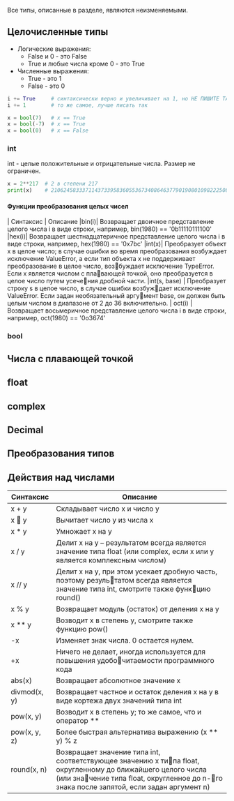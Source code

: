 Все типы, описанные в разделе, являются неизменяемыми.

## Целочисленные типы
* Логические выражения:
  * False и 0 - это False
  * True и любые числа кроме 0 - это True
* Численные выражения:
  * True - это 1
  * False - это 0
  
```python
i += True     # синтаксически верно и увеличивает на 1, но НЕ ПИШИТЕ ТАК
i += 1        # то же самое, лучше писать так

x = bool(7)   # x == True
x = bool(-7)  # x == True
x = bool(0)   # x == False
```

### int

int - целые положительные и отрицательные числа. Размер не ограничен.

```python
x = 2**217  # 2 в степени 217
print(x)    # 210624583337114373395836055367340864637790190801098222508621955072
```

#### Функции преобразования целых чисел

| Синтаксис | Описание
|bin(i)| Возвращает двоичное представление целого числа i в виде
строки, например, bin(1980) == '0b11110111100'
|hex(i)| Возвращает шестнадцатеричное представление целого числа i
в виде строки, например, hex(1980) == '0x7bc'
|int(x)| Преобразует объект x в целое число; в случае ошибки во время преобразования возбуждает исключение ValueError, а если тип
объекта x не поддерживает преобразование в целое число, возбуждает исключение TypeError. Если x является числом с плавающей точкой, оно преобразуется в целое число путем усечения дробной части.
|int(s, base) | Преобразует строку s в целое число, в случае ошибки возбуждает исключение ValueError. Если задан необязательный аргумент base, он должен быть целым числом в диапазоне от 2 до 36
включительно.
| oct(i) | Возвращает восьмеричное представление целого числа i в виде строки, например, oct(1980) == '0o3674'

### bool

## Числа с плавающей точкой

## float

## complex

## Decimal

## Преобразования типов

## Действия над числами

| Синтаксис | Описание
|---|---|
| x + y | Складывает число x и число y
| x  y | Вычитает число y из числа x
| x * y | Умножает x на y
| x / y | Делит x на y – результатом всегда является значение типа float (или complex, если x или y является комплексным числом)
| x // y | Делит x на y, при этом усекает дробную часть, поэтому результатом всегда является значение типа int, смотрите также функцию round()
| x % y | Возвращает модуль (остаток) от деления x на y |
| x \*\* y | Возводит x в степень y, смотрите также функцию pow()|
| -x | Изменяет знак числа. 0 остается нулем. |
| +x | Ничего не делает, иногда используется для повышения удобочитаемости программного кода
| abs(x) | Возвращает абсолютное значение x
| divmod(x, y) | Возвращает частное и остаток деления x на y в виде кортежа двух значений типа int
| pow(x, y) | Возводит x в степень y; то же самое, что и оператор \*\*
| pow(x, y, z) | Более быстрая альтернатива выражению (x ** y) % z
| round(x, n) | Возвращает значение типа int, соответствующее значению x типа float, округленному до ближайшего целого числа (или значение типа float, округленное до n-го знака после запятой, если задан аргумент n)
